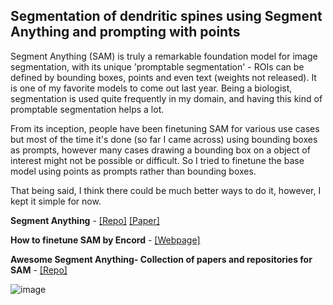 ## Segmentation of dendritic spines using Segment Anything and prompting with points

Segment Anything (SAM) is truly a remarkable foundation model for image segmentation, with its unique 'promptable segmentation' - ROIs can be defined by bounding boxes, points and even text (weights not released). It is one of my favorite models to come out last year.
Being a biologist, segmentation is used quite frequently in my domain, and having this kind of promptable segmentation helps a lot. 

From its inception, people have been finetuning SAM for various use cases but most of the time it's done (so far I came across) using bounding boxes as prompts, however many cases drawing a bounding box on a object of interest might not be possible or difficult. So I tried
to finetune the base model using points as prompts rather than bounding boxes. 

That being said, I think there could be much better ways to do it, however, I kept it simple for now.

**Segment Anything** - [[Repo]](https://github.com/facebookresearch/segment-anything) [[Paper]](https://ai.meta.com/research/publications/segment-anything/)

**How to finetune SAM by Encord** - [[Webpage]](https://encord.com/blog/learn-how-to-fine-tune-the-segment-anything-model-sam/)

**Awesome Segment Anything- Collection of papers and repositories for SAM** - [[Repo]](https://github.com/Hedlen/awesome-segment-anything)

![image](https://github.com/Elsword016/DataScience_portfolio/assets/29883365/11c83053-a8d4-41f7-905e-deaec2ccf127)


